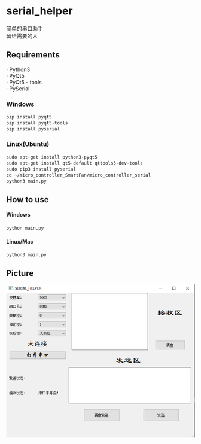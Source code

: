 # serial_helper
简单的串口助手  
留给需要的人  

## Requirements
· Python3   
· PyQt5  
· PyQt5 - tools  
· PySerial
### Windows
```
pip install pyqt5
pip install pyqt5-tools
pip install pyserial
```  
### Linux(Ubuntu)
```
sudo apt-get install python3-pyqt5
sudo apt-get install qt5-default qttools5-dev-tools
sudo pip3 install pyserial
cd ~/micro_controller_SmartFan/micro_controller_serial
python3 main.py
```
## How to use
#### Windows
```
python main.py
```
#### Linux/Mac
```
python3 main.py
```

## Picture
![image_text](https://github.com/HRex39/serial_helper/blob/main/image/SERIAL_HELPER.png)

